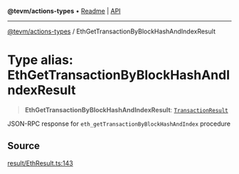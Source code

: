 **@tevm/actions-types** • [Readme](../README.md) \| [API](../globals.md)

***

[@tevm/actions-types](../README.md) / EthGetTransactionByBlockHashAndIndexResult

# Type alias: EthGetTransactionByBlockHashAndIndexResult

> **EthGetTransactionByBlockHashAndIndexResult**: [`TransactionResult`](TransactionResult.md)

JSON-RPC response for `eth_getTransactionByBlockHashAndIndex` procedure

## Source

[result/EthResult.ts:143](https://github.com/evmts/tevm-monorepo/blob/main/packages/actions-types/src/result/EthResult.ts#L143)
